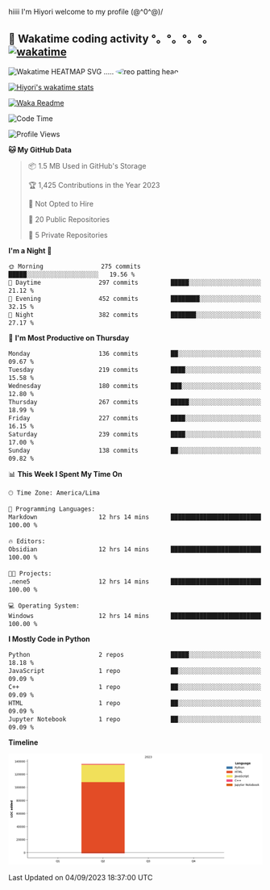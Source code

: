 hiiii I'm Hiyori welcome to my profile \(@^0^@)/

## 🦄 Wakatime coding activity °。°。°。°。[![wakatime](https://wakatime.com/badge/user/49dba2c5-26e1-43a7-9d07-e0f8613d1227.svg)](https://wakatime.com/@49dba2c5-26e1-43a7-9d07-e0f8613d1227) 
<img src="https://wakatime.com/share/@ziajoriii7/ef87015d-57e0-4afb-bb56-1a99a24ea312.svg" width="600" alt="Wakatime HEATMAP SVG"/> ..... <img src="https://i.postimg.cc/RFM2CQFY/reo-patting.webp" alt="reo patting head" width="200" style="border-radius: 50%;">

 [![Hiyori's wakatime stats](https://github-readme-stats.vercel.app/api/wakatime?username=ziajoriii7&theme=buefy&range=last_year&is_including_today=true&layout=compact&hide=markdown)](https://github.com/anuraghazra/github-readme-stats)
 

[![Waka Readme](https://github.com/hiyorijl/hiyorijl/actions/workflows/Waka%20Readme.yml/badge.svg)](https://github.com/hiyorijl/hiyorijl/actions/workflows/Waka%20Readme.yml)

<!--START_SECTION:waka-->
![Code Time](http://img.shields.io/badge/Code%20Time-364%20hrs%2052%20mins-blue)

![Profile Views](http://img.shields.io/badge/Profile%20Views-0-blue)

**🐱 My GitHub Data** 

> 📦 1.5 MB Used in GitHub's Storage 
 > 
> 🏆 1,425 Contributions in the Year 2023
 > 
> 🚫 Not Opted to Hire
 > 
> 📜 20 Public Repositories 
 > 
> 🔑 5 Private Repositories 
 > 
**I'm a Night 🦉** 

```text
🌞 Morning                275 commits         █████░░░░░░░░░░░░░░░░░░░░   19.56 % 
🌆 Daytime                297 commits         █████░░░░░░░░░░░░░░░░░░░░   21.12 % 
🌃 Evening                452 commits         ████████░░░░░░░░░░░░░░░░░   32.15 % 
🌙 Night                  382 commits         ███████░░░░░░░░░░░░░░░░░░   27.17 % 
```
📅 **I'm Most Productive on Thursday** 

```text
Monday                   136 commits         ██░░░░░░░░░░░░░░░░░░░░░░░   09.67 % 
Tuesday                  219 commits         ████░░░░░░░░░░░░░░░░░░░░░   15.58 % 
Wednesday                180 commits         ███░░░░░░░░░░░░░░░░░░░░░░   12.80 % 
Thursday                 267 commits         █████░░░░░░░░░░░░░░░░░░░░   18.99 % 
Friday                   227 commits         ████░░░░░░░░░░░░░░░░░░░░░   16.15 % 
Saturday                 239 commits         ████░░░░░░░░░░░░░░░░░░░░░   17.00 % 
Sunday                   138 commits         ██░░░░░░░░░░░░░░░░░░░░░░░   09.82 % 
```


📊 **This Week I Spent My Time On** 

```text
🕑︎ Time Zone: America/Lima

💬 Programming Languages: 
Markdown                 12 hrs 14 mins      █████████████████████████   100.00 % 

🔥 Editors: 
Obsidian                 12 hrs 14 mins      █████████████████████████   100.00 % 

🐱‍💻 Projects: 
.nene5                   12 hrs 14 mins      █████████████████████████   100.00 % 

💻 Operating System: 
Windows                  12 hrs 14 mins      █████████████████████████   100.00 % 
```

**I Mostly Code in Python** 

```text
Python                   2 repos             █████░░░░░░░░░░░░░░░░░░░░   18.18 % 
JavaScript               1 repo              ██░░░░░░░░░░░░░░░░░░░░░░░   09.09 % 
C++                      1 repo              ██░░░░░░░░░░░░░░░░░░░░░░░   09.09 % 
HTML                     1 repo              ██░░░░░░░░░░░░░░░░░░░░░░░   09.09 % 
Jupyter Notebook         1 repo              ██░░░░░░░░░░░░░░░░░░░░░░░   09.09 % 
```



**Timeline**

![Lines of Code chart](https://raw.githubusercontent.com/hiyorijl/hiyorijl/main/assets/bar_graph.png)


 Last Updated on 04/09/2023 18:37:00 UTC
<!--END_SECTION:waka-->
